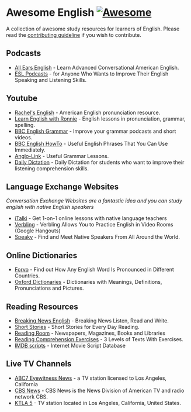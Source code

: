 # Awesome English [![Awesome](https://cdn.rawgit.com/sindresorhus/awesome/d7305f38d29fed78fa85652e3a63e154dd8e8829/media/badge.svg)](https://github.com/sindresorhus/awesome)
A collection of awesome study resources for learners of English. Please read the [contributing guideline](contributing.md) if you wish to contribute.

## Podcasts

* [All Ears English](http://allearsenglish.com/) - Learn Advanced Conversational American English.
* [ESL Podcasts](https://www.eslpod.com/) - for Anyone Who Wants to Improve Their English Speaking and Listening Skills.

## Youtube

* [Rachel's English](https://www.youtube.com/user/rachelsenglish) - American English pronunciation resource.
* [Learn English with Ronnie](https://www.youtube.com/user/EnglishLessons4U) - English lessons in pronunciation, grammar, spelling.
* [BBC English Grammar](https://www.youtube.com/playlist?list=PLcetZ6gSk96_zHuVg6Ecy2F7j4Aq4valQ) - Improve your grammar podcasts and short videos.
* [BBC English HowTo](https://www.youtube.com/playlist?list=PLcetZ6gSk9692RVJgFx4JXwFG4mWK0XGj) - Useful English Phrases That You Can Use Immediately.
* [Anglo-Link](https://www.youtube.com/user/MinooAngloLink/) - Useful Grammar Lessons.
* [Daily Dictation](https://www.youtube.com/user/dailydictation) - Daily Dictation for students who want to improve their listening comprehension skills.

## Language Exchange Websites

*Conversation Exchange Websites are a fantastic idea and you can study english with native English speakers*

* [iTalki](https://www.italki.com/) - Get 1-on-1 online lessons with native language teachers
* [Verbling](https://www.verbling.com/community) - Verbling Allows You to Practice English in Video Rooms (Google Hangouts)
* [Speaky](https://www.gospeaky.com/) - Find and Meet Native Speakers From All Around the World.

## Online Dictionaries

* [Forvo](http://forvo.com/) -  Find out How Any English Word Is Pronounced in Different Countries.
* [Oxford Dictionaries](http://www.oxfordlearnersdictionaries.com/) - Dictionaries with Meanings, Definitions, Pronunciations and Pictures.

## Reading Resources

* [Breaking News English](http://www.breakingnewsenglish.com/) - Breaking News Listen, Read and Write.
* [Short Stories](http://www.short-stories.co.uk/) - Short Stories for Every Day Reading.
* [Reading Room](http://www.englishpage.com/readingroom/readingroomintro.html) - Newspapers, Magazines, Books and Libraries
* [Reading Comprehension Exercises](http://www.usingenglish.com/comprehension/) - 3 Levels of Texts With Exercises.
* [IMDB scripts](http://www.imsdb.com/) - Internet Movie Script Database

## Live TV Channels
* [ABC7 Eyewitness News](http://abc7.com/live/) - a TV station licensed to Los Angeles, California
* [CBS News](http://www.cbsnews.com/live/) - CBS News is the News Division of American TV and radio network CBS.
* [KTLA 5](http://ktla.com/on-air/live-streaming/) - TV station located in Los Angeles, California, United States. 
